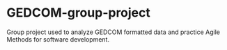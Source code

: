 # GEDCOM-group-project
Group project used to analyze GEDCOM formatted data and practice Agile Methods for software development.
